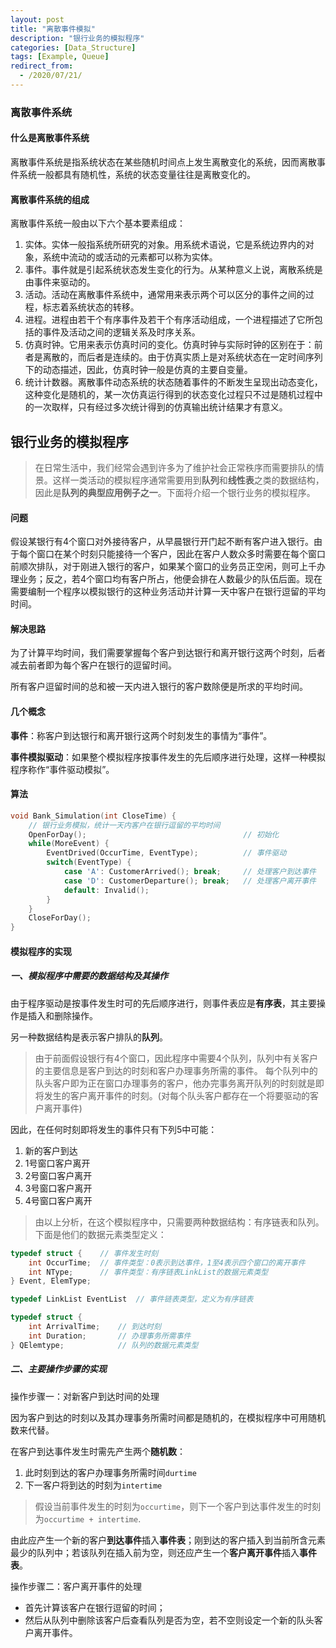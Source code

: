 ```yaml
---
layout: post
title: "离散事件模拟"
description: "银行业务的模拟程序"
categories: [Data_Structure]
tags: [Example, Queue]
redirect_from:
  - /2020/07/21/
---
```


### 离散事件系统

#### 什么是离散事件系统

离散事件系统是指系统状态在某些随机时间点上发生离散变化的系统，因而离散事件系统一般都具有随机性，系统的状态变量往往是离散变化的。 

#### 离散事件系统的组成

离散事件系统一般由以下六个基本要素组成：

1. 实体。实体一般指系统所研究的对象。用系统术语说，它是系统边界内的对象，系统中流动的或活动的元素都可以称为实体。
2. 事件。事件就是引起系统状态发生变化的行为。从某种意义上说，离散系统是由事件来驱动的。
3. 活动。活动在离散事件系统中，通常用来表示两个可以区分的事件之间的过程，标志着系统状态的转移。
4. 进程。进程由若干个有序事件及若干个有序活动组成，一个进程描述了它所包括的事件及活动之间的逻辑关系及时序关系。
5. 仿真时钟。它用来表示仿真时问的变化。仿真时钟与实际时钟的区别在于：前者是离散的，而后者是连续的。由于仿真实质上是对系统状态在一定时间序列下的动态描述，因此，仿真时钟一般是仿真的主要自变量。
6. 统计计数器。离散事件动态系统的状态随着事件的不断发生呈现出动态变化，这种变化是随机的，某一次仿真运行得到的状态变化过程只不过是随机过程中的一次取样，只有经过多次统计得到的仿真输出统计结果才有意义。

## 银行业务的模拟程序

>在日常生活中，我们经常会遇到许多为了维护社会正常秩序而需要排队的情景。这样一类活动的模拟程序通常需要用到**队列**和**线性表**之类的数据结构，因此是**队列的典型应用例子之一**。下面将介绍一个银行业务的模拟程序。

#### 问题

假设某银行有4个窗口对外接待客户，从早晨银行开门起不断有客户进入银行。由于每个窗口在某个时刻只能接待一个客户，因此在客户人数众多时需要在每个窗口前顺次排队，对于刚进入银行的客户，如果某个窗口的业务员正空闲，则可上千办理业务；反之，若4个窗口均有客户所占，他便会排在人数最少的队伍后面。现在需要编制一个程序以模拟银行的这种业务活动并计算一天中客户在银行逗留的平均时间。

#### 解决思路

为了计算平均时间，我们需要掌握每个客户到达银行和离开银行这两个时刻，后者减去前者即为每个客户在银行的逗留时间。

所有客户逗留时间的总和被一天内进入银行的客户数除便是所求的平均时间。

#### 几个概念

**事件**：称客户到达银行和离开银行这两个时刻发生的事情为“事件”。

**事件模拟驱动**：如果整个模拟程序按事件发生的先后顺序进行处理，这样一种模拟程序称作“事件驱动模拟”。

#### 算法

```c
void Bank_Simulation(int CloseTime) {
	// 银行业务模拟，统计一天内客户在银行逗留的平均时间
	OpenForDay();									// 初始化
	while(MoreEvent) {
		EventDrived(OccurTime, EventType);			// 事件驱动
		switch(EventType) {
			case 'A': CustomerArrived(); break;		// 处理客户到达事件
			case 'D': CustomerDeparture(); break;	// 处理客户离开事件
			default: Invalid();
		}
	}
	CloseForDay();
}
```

#### 模拟程序的实现

##### 一、模拟程序中需要的数据结构及其操作

由于程序驱动是按事件发生时可的先后顺序进行，则事件表应是**有序表**，其主要操作是插入和删除操作。

另一种数据结构是表示客户排队的**队列**。

>由于前面假设银行有4个窗口，因此程序中需要4个队列，队列中有关客户的主要信息是客户到达的时刻和客户办理事务所需的事件。
>每个队列中的队头客户即为正在窗口办理事务的客户，他办完事务离开队列的时刻就是即将发生的客户离开事件的时刻。(对每个队头客户都存在一个将要驱动的客户离开事件)

因此，在任何时刻即将发生的事件只有下列5中可能：

1. 新的客户到达
2. 1号窗口客户离开
3. 2号窗口客户离开
4. 3号窗口客户离开
5. 4号窗口客户离开

>由以上分析，在这个模拟程序中，只需要两种数据结构：有序链表和队列。下面是他们的数据元素类型定义：

```c
typedef struct {	// 事件发生时刻
	int OccurTime;	// 事件类型：0表示到达事件，1至4表示四个窗口的离开事件
	int NType;		// 事件类型：有序链表LinkList的数据元素类型
} Event, ElemType;

typedef LinkList EventList	// 事件链表类型，定义为有序链表

typedef struct {
	int ArrivalTime;	// 到达时刻
	int Duration;		// 办理事务所需事件
} QElemtype;			// 队列的数据元素类型
```

##### 二、主要操作步骤的实现

操作步骤一：对新客户到达时间的处理

因为客户到达的时刻以及其办理事务所需时间都是随机的，在模拟程序中可用随机数来代替。

在客户到达事件发生时需先产生两个**随机数**：

1. 此时刻到达的客户办理事务所需时间`durtime`
2. 下一客户将到达的时刻为`intertime`

>假设当前事件发生的时刻为`occurtime`，则下一个客户到达事件发生的时刻为`occurtime + intertime`.

由此应产生一个新的客户**到达事件**插入**事件表**；刚到达的客户插入到当前所含元素最少的队列中；若该队列在插入前为空，则还应产生一个**客户离开事件**插入**事件表**。

操作步骤二：客户离开事件的处理

* 首先计算该客户在银行逗留的时间；
* 然后从队列中删除该客户后查看队列是否为空，若不空则设定一个新的队头客户离开事件。
